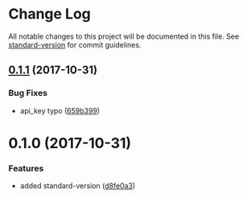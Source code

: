 # Change Log

All notable changes to this project will be documented in this file. See [standard-version](https://github.com/conventional-changelog/standard-version) for commit guidelines.

<a name="0.1.1"></a>
## [0.1.1](https://github.com/muZk/transantiago-api-client/compare/v0.1.0...v0.1.1) (2017-10-31)


### Bug Fixes

* api_key typo ([659b399](https://github.com/muZk/transantiago-api-client/commit/659b399))



<a name="0.1.0"></a>
# 0.1.0 (2017-10-31)


### Features

* added standard-version ([d8fe0a3](https://github.com/muZk/transantiago-api-client/commit/d8fe0a3))
